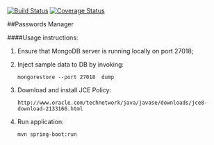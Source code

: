 [![Build Status](https://travis-ci.org/matrus2/password-manager.svg?branch=master)](https://travis-ci.org/matrus2/password-manager) [![Coverage Status](https://coveralls.io/repos/github/matrus2/password-manager/badge.svg?branch=master)](https://coveralls.io/github/matrus2/password-manager?branch=master)

##Passwords Manager

####Usage instructions:

1. Ensure that MongoDB server is running locally on port 27018;
2. Inject sample data to DB by invoking:
    ```$java
    mongorestore --port 27018  dump
    ```
3. Download and install JCE Policy:

    ```
    http://www.oracle.com/technetwork/java/javase/downloads/jce8-download-2133166.html
    ```
4. Run application:
    ```$xslt
    mvn spring-boot:run  
    ```
    